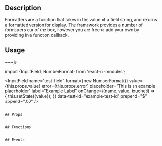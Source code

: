 <h2>Description</h2>
Formatters are a function that takes in the value of a field string, and returns a formatted version for display. The framework provides a number of formatters out of the box, however you are free to add your own by providing in a function callback.
  
 <h2>Usage</h2>
~~~js

import {InputField, NumberFormat} from 'react-ui-modules';

<InputField 
  name="test-field"
  format={new NumberFormat()}
  value={this.props.value}
  error={this.props.error}
  placeholder="This is an example placeholder"
  label="Example Label"
  onChange={(name, value, touched) => {
    this.setState({value});
  }}
  data-test-id="example-test-id"
  prepend="$"
  append=".00"
/>
~~~

## Props


## Functions


## Events

